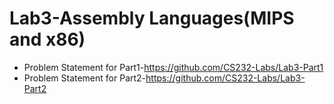 # Lab3-Assembly Languages(MIPS and x86)
  - Problem Statement for Part1-https://github.com/CS232-Labs/Lab3-Part1
  - Problem Statement for Part2-https://github.com/CS232-Labs/Lab3-Part2
